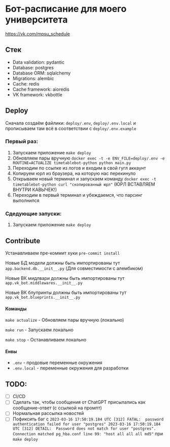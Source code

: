 # Бот-расписание для моего университета

https://vk.com/mpsu_schedule

## Стек

- Data validation: pydantic
- Database: postgres
- Database ORM: sqlalchemy
- Migrations: alembic
- Cache: redis
- Cache framework: aioredis
- VK framework: vkbottle


## Deploy

Сначала создаём файлики: `deploy/.env`, `deploy/.env.local` и прописываем там всё в соответствии с `deploy/.env.example`

### Первый раз:

1. Запускаем приложение `make deploy`
2. Обновляем пары вручную `docker exec -t -e ENV_FILE=deploy/.env -e ROUTINE=ACTUALIZE timetablebot-python python main.py`
3. Переходим по ссылке из логов и входим в свой гугл аккаунт
4. Копируем юрл из браузера, на которую нас перекинуло
5. Открываем новый терминал и запускаем команду `docker exec -t timetablebot-python curl "скопированный юрл"` (ЮРЛ ВСТАВЛЯЕМ ВНУТРИ КАВЫЧЕК!)
6. Переходим в первый терминал и убеждаемся, что парсинг выполнился


### Сдедующие запуски:

1. Запускаем приложение `make deploy`


## Contribute

Устанавливаем пре-коммит хуки `pre-commit install`

Новые БД модели должны быть импортированы тут `app.backend.db.__init__.py`  (Для совместимости с алембиком)

Новые ВК мидлвари должны быть импортированы тут `app.vk_bot.middlewares.__init__.py`

Новые ВК блупринты должны быть импортированы тут `app.vk_bot.blueprints.__init__.py`

#### Команды

`make actualize` - Обновляем пары вручную (локально) 

`make run` - Запускаем локально

`make stop` - Останавливаем локально

#### Енвы

- `.env` - продовые переменные окружения
- `.env.local` - переменные окружения для разработки

## TODO:

- [ ] CI/CD
- [ ] Сделать так, чтобы сообщения от ChatGPT присылались как сообщение-ответ (с ссылкой на промпт)
- [ ] Нормальная рассылка новостей
- [ ] Пофиксить баг с ```2023-03-16 17:50:19.184 UTC [312] FATAL:  password authentication failed for user "postgres"
2023-03-16 17:50:19.184 UTC [312] DETAIL:  Password does not match for user "postgres".
        Connection matched pg_hba.conf line 99: "host all all all md5"``` при `make deploy` 